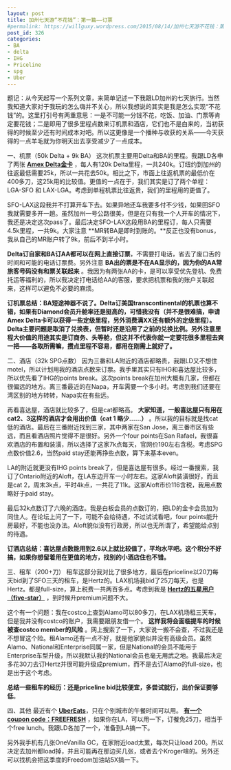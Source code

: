 ```yaml
---
layout: post
title: 加州七天游“不花钱”：第一篇——订票
#permalink: https://willguxy.wordpress.com/2015/08/14/加州七天游不花钱：第一篇-订票/index.html
post_id: 326
categories: 
- BA
- delta
- IHG
- Priceline
- spg
- Uber
---
```


题记：从今天起写一个系列文章，来简单记述一下我跟LD加州的七天旅行。当然我知道大家对于我玩的怎么嗨并不关心，所以我想说的其实是我是怎么实现“不花钱”的。这里打引号有两重意思：一是不可能一分钱不花，吃饭、加油、门票等肯定要花钱；二是即用了很多里程点数来订机票和酒店，它们也不是白来的，当初获得的时候至少还有时间成本对吧。所以这更像是一个播种与收获的关系——今天获得的一点羊毛就为你明天出去享受减少了一点成本。

一、机票（50k Delta + 9k BA）
这次机票主要用Delta和BA的里程。我跟LD各申了两张
**[Amex Delta金卡](https://www.americanexpress.com/us/credit-cards/personal-card-application/delta-gold-credit-card/49003-750-0-9235436D4B1AF78E8BD0D2E09B86D3ABF630B68437904BAA-200002-C+2ygMIVFU1Kkkjcvmexzrf*cLw=?csi=delta-gold-credit-card/49003-750-0-9235436D4B1AF78E8BD0D2E09B86D3ABF630B68437904BAA-200002-C+2ygMIVFU1Kkkjcvmexzrf%252acLw=&om_rid=Nug$iI&om_mid=_BVvERAB9DnFryi&om_lid=axp7)**
，每人有120k Delta里程，一共240k。订纽约到加州的往返最低需要25k，所以一共花去50k。相比之下，市面上往返机票的最低价在400多刀，这25k用的比较值。更值的一点在于，我们其实是订了两个单程：LGA-SFO 和 LAX-LGA。考虑到单程机票比往返贵，我们的里程用的更值了。

SFO-LAX这段我并不打算开车下去。如果异地还车我要多付不少钱，如果回SFO我就需要多开一趟。虽然加州一号公路很美，但是在只有我一个人开车的情况下，我还是决定这次pass了。最后决定SFO-LAX这段用BA的里程订，每人只需要4.5k里程，一共9k。大家注意
**MR转BA是即时到账的。**反正也没有bonus，我从自己的MR账户转了9k，前后不到半小时。


**Delta订自家和BA订AA都可以在网上直接订票**，不需要打电话，省去了废口舌的时间和可能的电话订票费。另外注意
**BA出的票是不在AA显示的，因为你的AA常旅客号码没有和票关联起来**
。我因为有两张AA的卡，是可以享受优先登机、免费托运等福利的，所以我决定打电话给AA的客服，要求把机票和我的账户关联起来，这样可以避免不必要的麻烦。

**订机票总结：BA短途神器不说了。Delta订美国transcontinental的机票也算不错，如果有Diamond会员升舱率还是挺高的，可惜我没有（并不是很难搞，申请Amex Delta卡可以获得一些定级里程，另外消费满XX还有额外的定级里程）。Delta主要问题是取消了兑换表，但暂时还是沿用了之前的兑换比例。另外注意里程大价值的用途其实是订商务、头等舱，但这并不代表你就一定要花很多里程去爽一把——各取所需嘛，攒点里程不容易，都用在刚需上就好了。**

二、酒店（32k SPG点数）
因为三番和LA附近的酒店都略贵，我跟LD又不想住motel，所以计划用我的酒店点数来订票。我手里其实只有IHG和喜达屋比较多，所以优先看了IHG的points break。这次points break在加州大概有几家，但都在很偏远的地方。离三番最近的在Napa，开车需要一个多小时。考虑到我们还要在湾区别的地方转转，Napa实在有些远。

再看喜达屋，酒店就比较多了，但是cat都略高。
**大家知道，一般喜达屋只有用在cat2、3这样的酒店才会用出价值（cat 1 略少……）**
。所以我的目标就是找cat低的酒店。最后在三番附近找到三家，其中两家在San Jose，离三番市区有些远，而且看酒店照片觉得不是很好。另外一个four points在San Rafael，我很喜欢酒店的布置和装潢，所以选择了这家7k点每天，官网价190左右含税。考虑SPG点数价值2.6，当然paid stay还能再挣些点数，算下来基本even。

LA的附近就更没有IHG points break了，但是喜达屋有很多。经过一番搜索，我订了Ontario附近的Aloft，在LA东边开车一小时左右。这家Aloft装潢很好，而且是cat 2，周末3k点，平时4k点，一共花了11k。这家Aloft市价116含税，我用点数略好于paid stay。

最后32k点数订了六晚的酒店。我是白板会员的点数订的，把LD的金卡会员加为同住人。在论坛上问了一下，可能不会给待遇，不过试试看吧，four points能升房最好，不能也没办法。Aloft貌似没有行政房，所以也无所谓了，希望能给点别的待遇。

**订酒店总结：喜达屋点数能用到2.6以上就比较值了，平均水平吧。这个积分不好搞，如果你想留着用在更值的地方，找别的小酒店住也不错。**

三、租车（200+刀）
租车这部分我对比了很多地方，最后在priceline以20刀每天bid到了SFO三天的租车，是Hertz的。LAX机场我bid了25刀每天，也是Hertz。都是full-size，算上税费一共两百多点。考虑到我是
**[Hertz的五星用户（five-star）](https://willguxy.wordpress.com/2015/05/08/%E5%A6%82%E4%BD%95%E5%BE%97%E5%88%B0%E4%BE%BF%E5%AE%9C%E5%8F%88%E9%AB%98%E7%AB%AF%E7%9A%84%E7%A7%9F%E8%BD%A6%E4%BA%AB%E5%8F%97%EF%BC%9F/)**
，到时候升premium问题不大。

这个有一个问题：我在costco上查到Alamo可以80多刀，在LAX机场租三天车，但是我并没有costco的账户，我需要跟朋友借一个。
**这样我将会面临提车的时候被查costco member的风险**
。网上搜索了一下，大家说一搬不会查，不过我还是不想冒这个险。租Alamo还有一点不好，就是他家貌似并没有高级会员。虽然Alamo、National和Enterprise同属一家，但是National的会员不能用于Enterprise车型升级，所以我默认我的National会员也毫无用武之地。我最后决定多花30刀去订Hertz并很可能升级成premium，而不是去订Alamo的full-size，也是出于这个考虑。

**总结一些租车的经历：还是priceline bid比较便宜，多尝试就行，出价保证要够低**。

四、其他
最近有个
**[UberEats](https://get.uber.com/invite/willg322)**，只在个别城市的午餐时间可以用。
**[有一个coupon code：FREEFRESH](https://get.uber.com/invite/willg322)**
，如果你在LA，可以用一下，订餐免25刀，相当于个free lunch。我跟LD各加了一个，准备到LA搞一下。

另外我手机有几张OneVanilla GC，在家附近load太累，每次只让load 200。所以决定去加州都load掉，并且可能再在那边买几张，或者去个Kroger啥的。另外还可以找机会把这季度的Freedom加油站5X搞一下。